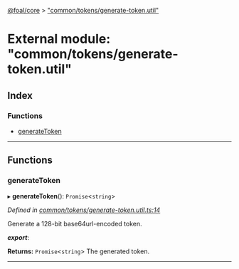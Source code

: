 [@foal/core](../README.md) > ["common/tokens/generate-token.util"](../modules/_common_tokens_generate_token_util_.md)

# External module: "common/tokens/generate-token.util"

## Index

### Functions

* [generateToken](_common_tokens_generate_token_util_.md#generatetoken)

---

## Functions

<a id="generatetoken"></a>

###  generateToken

▸ **generateToken**(): `Promise`<`string`>

*Defined in [common/tokens/generate-token.util.ts:14](https://github.com/FoalTS/foal/blob/538afb23/packages/core/src/common/tokens/generate-token.util.ts#L14)*

Generate a 128-bit base64url-encoded token.

*__export__*: 

**Returns:** `Promise`<`string`>
The generated token.

___

